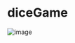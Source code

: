# diceGame
 ![image](https://github.com/WebDclassified/diceGame/assets/112494157/537649a1-9724-4025-a93b-453e0865fbd2)
